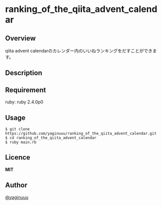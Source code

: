 ranking_of_the_qiita_advent_calendar
====
## Overview

qiita advent calendarのカレンダー内のいいねランキングをだすことができます。

## Description

## Requirement

ruby: ruby 2.4.0p0

## Usage

```
$ git clone https://github.com/yaginuuu/ranking_of_the_qiita_advent_calendar.git
$ cd ranking_of_the_qiita_advent_calendar
$ ruby main.rb
```

## Licence

**MIT**

## Author

[@yaginuuu](https://github.com/yaginuuu)
